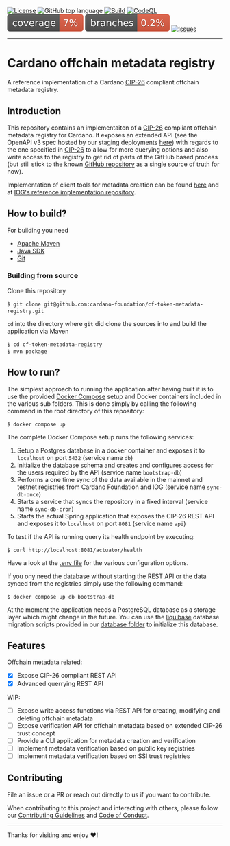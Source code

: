 [![License](https://img.shields.io/github/license/cardano-foundation/cf-token-metadata-registry)](https://github.com/cardano-foundation/cf-token-metadata-registry/blob/main/LICENSE)
![GitHub top language](https://img.shields.io/github/languages/top/cardano-foundation/cf-token-metadata-registry)
[![Build](https://github.com/cardano-foundation/cf-token-metadata-registry/actions/workflows/main.yaml/badge.svg)](https://github.com/cardano-foundation/cf-token-metadata-registry/actions/workflows/main.yaml)
[![CodeQL](https://github.com/cardano-foundation/cf-token-metadata-registry/actions/workflows/codeql.yaml/badge.svg)](https://github.com/cardano-foundation/cf-token-metadata-registry/actions/workflows/codeql.yaml)
![coverage](https://github.com/cardano-foundation/cf-token-metadata-registry/blob/badges/jacoco.svg)
![branches](https://github.com/cardano-foundation/cf-token-metadata-registry/blob/badges/branches.svg)
[![Issues](https://img.shields.io/github/issues/cardano-foundation/cf-token-metadata-registry)](https://github.com/cardano-foundation/cf-token-metadata-registry/issues)

---

# Cardano offchain metadata registry

A reference implementation of a Cardano [CIP-26](https://github.com/cardano-foundation/CIPs/tree/master/CIP-0026) compliant offchain metadata registry.

## Introduction

This repository contains an implementaiton of a [CIP-26](https://github.com/cardano-foundation/CIPs/tree/master/CIP-0026) compliant offchain metadata registry for Cardano. It exposes an extended API (see the OpenAPI v3 spec hosted by our staging deployments [here](https://api.metadata.staging.cf-deployments.org/apidocs)) with regards to the one specified in [CIP-26](https://github.com/cardano-foundation/CIPs/tree/master/CIP-0026) to allow for more querying options and also write access to the registry to get rid of parts of the GitHub based process (but still stick to the known [GitHub repository](https://github.com/cardano-foundation/cardano-token-registry) as a single source of truth for now).

Implementation of client tools for metadata creation can be found [here](https://github.com/cardano-foundation/cf-metadata-app) and at [IOG's reference implementation repository](https://github.com/input-output-hk/offchain-metadata-tools).

## How to build?
For building you need
- [Apache Maven](https://maven.apache.org/)
- [Java SDK](https://adoptium.net/installation/)
- [Git](https://git-scm.com/)

### Building from source
Clone this repository
```console
$ git clone git@github.com:cardano-foundation/cf-token-metadata-registry.git
```

`cd` into the directory where `git` did clone the sources into and build the application via Maven
```console
$ cd cf-token-metadata-registry
$ mvn package
```

## How to run?

The simplest approach to running the application after having built it is to use the provided [Docker Compose](./docker-compose.yml) setup and Docker containers included in the various sub folders. This is done simply by calling the following command in the root directory of this repository:
```console
$ docker compose up
```

The complete Docker Compose setup runs the following services:
1. Setup a Postgres database in a docker container and exposes it to `localhost` on port `5432` (service name `db`)
2. Initialize the database schema and creates and configures access for the users required by the API (service name `bootstrap-db`)
3. Performs a one time sync of the data available in the mainnet and testnet registries from Cardano Foundation and IOG (service name `sync-db-once`)
4. Starts a service that syncs the repository in a fixed interval (service name `sync-db-cron`)
5. Starts the actual Spring application that exposes the CIP-26 REST API and exposes it to `localhost` on port `8081` (service name `api`)

To test if the API is running query its health endpoint by executing:
```console
$ curl http://localhost:8081/actuator/health
```

Have a look at the [.env file](./.env) for the various configuration options.

If you ony need the database without starting the REST API or the data synced from the registries simply use the following command:
```console
$ docker compose up db bootstrap-db
```

At the moment the application needs a PostgreSQL database as a storage layer which might change in the future. You can use the [liquibase](https://www.liquibase.org/) database migration scripts provided in our [database folder](./database) to initialize this database.

## Features

Offchain metadata related:
- [x] Expose CIP-26 compliant REST API
- [x] Advanced querrying REST API

WIP:
- [ ] Expose write access functions via REST API for creating, modifying and deleting offchain metadata
- [ ] Expose verification API for offchain metadata based on extended CIP-26 trust concept
- [ ] Provide a CLI application for metadata creation and verification
- [ ] Implement metadata verification based on public key registries
- [ ] Implement metadata verification based on SSI trust registries

## Contributing

File an issue or a PR or reach out directly to us if you want to contribute.

When contributing to this project and interacting with others, please follow our [Contributing Guidelines](./CONTRIBUTING.md) and [Code of Conduct](./CODE-OF-CONDUCT.md).

---

Thanks for visiting and enjoy :heart:!
